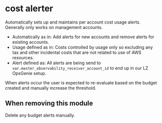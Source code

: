 # cost alerter

Automatically sets up and maintains per account cost usage alerts. Generally only works on management accounts.

- Automatically as in: Add alerts for new accounts and remove alerts for existing accounts.
- Usage defined as in: Costs controlled by usage only so excluding any tax and other incidental costs that are not related to use of AWS resources.
- Alert defined as: All alerts are being send to `var.master_observability_receiver_account_id` to end up in our LZ OpsGenie setup.

When alerts occur the user is expected to re-evaluate based on the budget created and manually increase the threshold.

## When removing this module

Delete any budget alerts manually.
